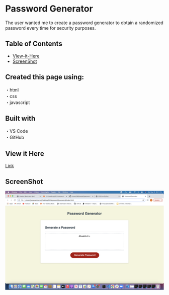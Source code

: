 # Password Generator

The user wanted me to create a password generator to obtain a randomized password every time for security purposes.

## Table of Contents
  - [View-it-Here](#View-it-Here)
  - [ScreenShot](#Screenshot)

## Created this page using: <br>

・html <br>
・css <br>
・javascript <br>

## Built with  <br>

・VS Code <br>
・GitHub

## View it Here

[Link](https://jesse2360.github.io/weekd3password/)

## ScreenShot

![photo](https://github.com/Jesse2360/weekd3password/blob/ed38367316a0939f838808113a311c1524c1b69d/images/screenshotpassword.png)